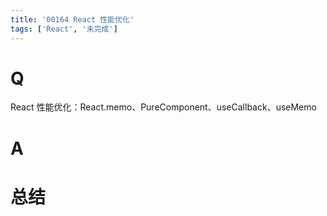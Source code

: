 ```yaml
---
title: '00164 React 性能优化'
tags: ['React', '未完成']
---
```


# Q

React 性能优化：React.memo、PureComponent、useCallback、useMemo

# A



# 总结



<script>
  function func() {

  }
  
</script>